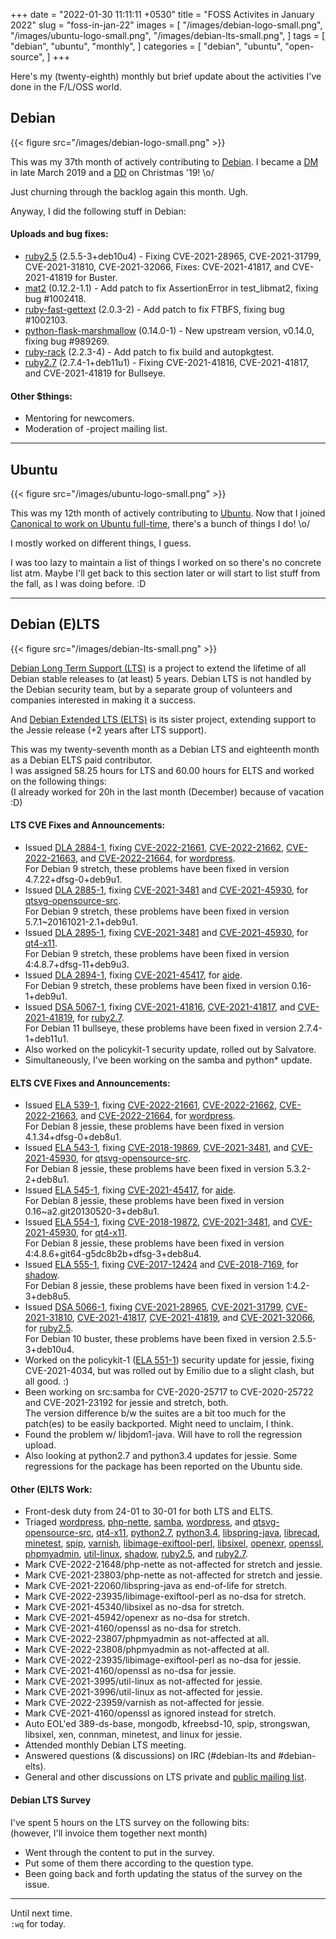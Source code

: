 +++
date = "2022-01-30 11:11:11 +0530"
title = "FOSS Activites in January 2022"
slug = "foss-in-jan-22"
images = [
    "/images/debian-logo-small.png",
    "/images/ubuntu-logo-small.png",
    "/images/debian-lts-small.png",
]
tags = [
    "debian",
    "ubuntu",
    "monthly",
]
categories = [
    "debian",
    "ubuntu",
    "open-source",
]
+++

Here's my (twenty-eighth) monthly but brief update about the activities I've done in the F/L/OSS world.

## Debian
{{< figure src="/images/debian-logo-small.png" >}}

This was my 37th month of actively contributing to [Debian](https://www.debian.org/).
I became a [DM](https://wiki.debian.org/DebianMaintainer) in late March 2019 and a [DD](https://wiki.debian.org/DebianDeveloper) on Christmas '19! \o/

Just churning through the backlog again this month. Ugh.

Anyway, I did the following stuff in Debian:

#### Uploads and bug fixes:

- [ruby2.5](https://tracker.debian.org/pkg/ruby2.5) (2.5.5-3+deb10u4) - Fixing CVE-2021-28965, CVE-2021-31799, CVE-2021-31810, CVE-2021-32066, Fixes: CVE-2021-41817, and CVE-2021-41819 for Buster.
- [mat2](https://tracker.debian.org/pkg/mat2) (0.12.2-1.1) - Add patch to fix AssertionError in test_libmat2, fixing bug #1002418.
- [ruby-fast-gettext](https://tracker.debian.org/pkg/ruby-fast-gettext) (2.0.3-2) - Add patch to fix FTBFS, fixing bug #1002103.
- [python-flask-marshmallow](https://tracker.debian.org/pkg/python-flask-marshmallow) (0.14.0-1) - New upstream version, v0.14.0, fixing bug #989269.
- [ruby-rack](https://tracker.debian.org/pkg/ruby-rack) (2.2.3-4) - Add patch to fix build and autopkgtest.
- [ruby2.7](https://tracker.debian.org/pkg/ruby2.7) (2.7.4-1+deb11u1) - Fixing CVE-2021-41816, CVE-2021-41817, and CVE-2021-41819 for Bullseye.

#### Other $things:

- Mentoring for newcomers.
- Moderation of -project mailing list.

---

## Ubuntu
{{< figure src="/images/ubuntu-logo-small.png" >}}

This was my 12th month of actively contributing to [Ubuntu](https://ubuntu.com/about).
Now that I joined [Canonical to work on Ubuntu full-time](https://utkarsh2102.com/posts/hello-canonical/), there's a bunch of things I do! \o/

I mostly worked on different things, I guess.

I was too lazy to maintain a list of things I worked on so there's
no concrete list atm. Maybe I'll get back to this section later or
will start to list stuff from the fall, as I was doing before. :D

---

## Debian (E)LTS
{{< figure src="/images/debian-lts-small.png" >}}

[Debian Long Term Support (LTS)](https://www.freexian.com/en/services/debian-lts.html) is a project to extend the lifetime of all Debian stable releases to (at least) 5 years. Debian LTS is not handled by the Debian security team, but by a separate group of volunteers and companies interested in making it a success.  

And [Debian Extended LTS (ELTS)](https://deb.freexian.com/extended-lts) is its sister project, extending support to the Jessie release (+2 years after LTS support).

This was my twenty-seventh month as a Debian LTS and eighteenth month as a Debian ELTS paid contributor.  
I was assigned 58.25 hours for LTS and 60.00 hours for ELTS and worked on the following things:  
(I already worked for 20h in the last month (December) because of vacation :D)

#### LTS CVE Fixes and Announcements:

- Issued [DLA 2884-1](https://lists.debian.org/debian-lts-announce/2022/01/msg00019.html), fixing [CVE-2022-21661](https://security-tracker.debian.org/tracker/CVE-2022-21661), [CVE-2022-21662](https://security-tracker.debian.org/tracker/CVE-2022-21662), [CVE-2022-21663](https://security-tracker.debian.org/tracker/CVE-2022-21663), and [CVE-2022-21664](https://security-tracker.debian.org/tracker/CVE-2022-21664), for [wordpress](https://tracker.debian.org/pkg/wordpress).  
  For Debian 9 stretch, these problems have been fixed in version 4.7.22+dfsg-0+deb9u1.
- Issued [DLA 2885-1](https://lists.debian.org/debian-lts-announce/2022/01/msg00020.html), fixing [CVE-2021-3481](https://security-tracker.debian.org/tracker/CVE-2021-3481) and [CVE-2021-45930](https://security-tracker.debian.org/tracker/CVE-2021-45930), for [qtsvg-opensource-src](https://tracker.debian.org/pkg/qtsvg-opensource-src).  
  For Debian 9 stretch, these problems have been fixed in version 5.7.1~20161021-2.1+deb9u1.
- Issued [DLA 2895-1](https://lists.debian.org/debian-lts-announce/2022/01/msg00022.html), fixing [CVE-2021-3481](https://security-tracker.debian.org/tracker/CVE-2021-3481) and [CVE-2021-45930](https://security-tracker.debian.org/tracker/CVE-2021-45930), for [qt4-x11](https://tracker.debian.org/pkg/qt4-x11).  
  For Debian 9 stretch, these problems have been fixed in version 4:4.8.7+dfsg-11+deb9u3.
- Issued [DLA 2894-1](https://lists.debian.org/debian-lts-announce/2022/01/msg00024.html), fixing [CVE-2021-45417](https://security-tracker.debian.org/tracker/CVE-2021-45417), for [aide](https://tracker.debian.org/pkg/aide).  
  For Debian 9 stretch, these problems have been fixed in version 0.16-1+deb9u1.
- Issued [DSA 5067-1](https://lists.debian.org/debian-security-announce/2022/msg00034.html), fixing [CVE-2021-41816](https://security-tracker.debian.org/tracker/CVE-2021-41816), [CVE-2021-41817](https://security-tracker.debian.org/tracker/CVE-2021-41817), and [CVE-2021-41819](https://security-tracker.debian.org/tracker/CVE-2021-41819), for [ruby2.7](https://tracker.debian.org/pkg/ruby2.7).  
  For Debian 11 bullseye, these problems have been fixed in version 2.7.4-1+deb11u1.
- Also worked on the policykit-1 security update, rolled out by Salvatore.
- Simultaneously, I've been working on the samba and python* update.

#### ELTS CVE Fixes and Announcements:

- Issued [ELA 539-1](https://deb.freexian.com/extended-lts/updates/ela-539-1-wordpress/), fixing [CVE-2022-21661](https://security-tracker.debian.org/tracker/CVE-2022-21661), [CVE-2022-21662](https://security-tracker.debian.org/tracker/CVE-2022-21662), [CVE-2022-21663](https://security-tracker.debian.org/tracker/CVE-2022-21663), and [CVE-2022-21664](https://security-tracker.debian.org/tracker/CVE-2022-21664), for [wordpress](https://tracker.debian.org/pkg/wordpress).  
  For Debian 8 jessie, these problems have been fixed in version 4.1.34+dfsg-0+deb8u1.
- Issued [ELA 543-1](https://deb.freexian.com/extended-lts/updates/ela-543-1-qtsvg-opensource-src/), fixing [CVE-2018-19869](https://security-tracker.debian.org/tracker/CVE-2018-19869), [CVE-2021-3481](https://security-tracker.debian.org/tracker/CVE-2021-3481), and [CVE-2021-45930](https://security-tracker.debian.org/tracker/CVE-2021-45930), for [qtsvg-opensource-src](https://tracker.debian.org/pkg/qtsvg-opensource-src).  
  For Debian 8 jessie, these problems have been fixed in version 5.3.2-2+deb8u1.
- Issued [ELA 545-1](https://deb.freexian.com/extended-lts/updates/ela-545-1-aide/), fixing [CVE-2021-45417](https://security-tracker.debian.org/tracker/CVE-2021-45417), for [aide](https://tracker.debian.org/pkg/aide).  
  For Debian 8 jessie, these problems have been fixed in version 0.16~a2.git20130520-3+deb8u1.
- Issued [ELA 554-1](https://deb.freexian.com/extended-lts/updates/ela-554-1-qt4-x11/), fixing [CVE-2018-19872](https://security-tracker.debian.org/tracker/CVE-2018-19872), [CVE-2021-3481](https://security-tracker.debian.org/tracker/CVE-2021-3481), and [CVE-2021-45930](https://security-tracker.debian.org/tracker/CVE-2021-45930), for [qt4-x11](https://tracker.debian.org/pkg/qt4-x11).  
  For Debian 8 jessie, these problems have been fixed in version 4:4.8.6+git64-g5dc8b2b+dfsg-3+deb8u4.
- Issued [ELA 555-1](https://deb.freexian.com/extended-lts/updates/ela-555-1-shadow/), fixing [CVE-2017-12424](https://security-tracker.debian.org/tracker/CVE-2017-12424) and [CVE-2018-7169](https://security-tracker.debian.org/tracker/CVE-2018-7169), for [shadow](https://tracker.debian.org/pkg/shadow).  
  For Debian 8 jessie, these problems have been fixed in version 1:4.2-3+deb8u5.
- Issued [DSA 5066-1](https://lists.debian.org/debian-security-announce/2022/msg00033.html), fixing [CVE-2021-28965](https://security-tracker.debian.org/tracker/CVE-2021-28965), [CVE-2021-31799](https://security-tracker.debian.org/tracker/CVE-2021-31799), [CVE-2021-31810](https://security-tracker.debian.org/tracker/CVE-2021-31810), [CVE-2021-41817](https://security-tracker.debian.org/tracker/CVE-2021-41817), [CVE-2021-41819](https://security-tracker.debian.org/tracker/CVE-2021-41819), and [CVE-2021-32066](https://security-tracker.debian.org/tracker/CVE-2021-32066), for [ruby2.5](https://tracker.debian.org/pkg/ruby2.5).  
  For Debian 10 buster, these problems have been fixed in version 2.5.5-3+deb10u4.
- Worked on the policykit-1 ([ELA 551-1](https://deb.freexian.com/extended-lts/updates/ela-551-1-policykit-1/)) security update for jessie, fixing CVE-2021-4034, but was rolled out by Emilio due to a slight clash, but all good. :)  
- Been working on src:samba for CVE-2020-25717 to CVE-2020-25722 and CVE-2021-23192 for jessie and stretch, both.  
  The version difference b/w the suites are a bit too much for the patch(es) to be easily backported. Might need to unclaim, I think.
- Found the problem w/ libjdom1-java. Will have to roll the regression upload.  
- Also looking at python2.7 and python3.4 updates for jessie. Some regressions for the package has been reported on the Ubuntu side.  

#### Other (E)LTS Work:

- Front-desk duty from 24-01 to 30-01 for both LTS and ELTS.
- Triaged [wordpress](https://tracker.debian.org/pkg/wordpress),
[php-nette](https://tracker.debian.org/pkg/php-nette),
[samba](https://tracker.debian.org/pkg/samba),
[wordpress](https://tracker.debian.org/pkg/wordpress), and
[qtsvg-opensource-src](https://tracker.debian.org/pkg/qtsvg-opensource-src),
[qt4-x11](https://tracker.debian.org/pkg/qt4-x11),
[python2.7](https://tracker.debian.org/pkg/python2.7),
[python3.4](https://tracker.debian.org/pkg/python3.4),
[libspring-java](https://tracker.debian.org/pkg/libspring-java),
[librecad](https://tracker.debian.org/pkg/librecad),
[minetest](https://tracker.debian.org/pkg/minetest),
[spip](https://tracker.debian.org/pkg/spip),
[varnish](https://tracker.debian.org/pkg/varnish),
[libimage-exiftool-perl](https://tracker.debian.org/pkg/libimage-exiftool-perl),
[libsixel](https://tracker.debian.org/pkg/libsixel),
[openexr](https://tracker.debian.org/pkg/openexr),
[openssl](https://tracker.debian.org/pkg/openssl),
[phpmyadmin](https://tracker.debian.org/pkg/phpmyadmin),
[util-linux](https://tracker.debian.org/pkg/util-linux),
[shadow](https://tracker.debian.org/pkg/shadow),
[ruby2.5](https://tracker.debian.org/pkg/ruby2.5), and
[ruby2.7](https://tracker.debian.org/pkg/ruby2.7).
- Mark CVE-2022-21648/php-nette as not-affected for stretch and jessie.
- Mark CVE-2021-23803/php-nette as not-affected for stretch and jessie.
- Mark CVE-2021-22060/libspring-java as end-of-life for stretch.
- Mark CVE-2022-23935/libimage-exiftool-perl as no-dsa for stretch.
- Mark CVE-2021-45340/libsixel as no-dsa for stretch.
- Mark CVE-2021-45942/openexr as no-dsa for stretch.
- Mark CVE-2021-4160/openssl as no-dsa for stretch.
- Mark CVE-2022-23807/phpmyadmin as not-affected at all.
- Mark CVE-2022-23808/phpmyadmin as not-affected at all.
- Mark CVE-2022-23935/libimage-exiftool-perl as no-dsa for jessie.
- Mark CVE-2021-4160/openssl as no-dsa for jessie.
- Mark CVE-2021-3995/util-linux as not-affected for jessie.
- Mark CVE-2021-3996/util-linux as not-affected for jessie.
- Mark CVE-2022-23959/varnish as not-affected for jessie.
- Mark CVE-2021-4160/openssl as ignored instead for stretch.
- Auto EOL'ed 389-ds-base, mongodb, kfreebsd-10, spip, strongswan, libsixel, xen, connman, minetest, and linux for jessie.
- Attended monthly Debian LTS meeting.
- Answered questions (& discussions) on IRC (#debian-lts and #debian-elts).
- General and other discussions on LTS private and [public mailing list](https://lists.debian.org/debian-lts/2022/01/threads.html).

#### Debian LTS Survey

I've spent 5 hours on the LTS survey on the following bits:  
(however, I'll invoice them together next month)  
- Went through the content to put in the survey.
- Put some of them there according to the question type.
- Been going back and forth updating the status of the survey on the issue.

---

Until next time.  
`:wq` for today.
